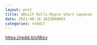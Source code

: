 ```yaml
--- 
layout: post 
title: $RLLCF Rolls-Royce short squeeze 
date: 2021-06-16 1623860003 
categories: reddit 
--- 
```

https://redd.it/o18izv